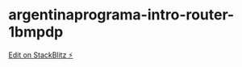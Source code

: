 # argentinaprograma-intro-router-1bmpdp

[Edit on StackBlitz ⚡️](https://stackblitz.com/edit/argentinaprograma-intro-router-1bmpdp)